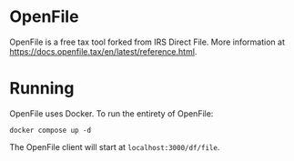 # OpenFile
OpenFile is a free tax tool forked from IRS Direct File. More information at https://docs.openfile.tax/en/latest/reference.html.

# Running
OpenFile uses Docker. To run the entirety of OpenFile:

```
docker compose up -d
```

The OpenFile client will start at `localhost:3000/df/file`.